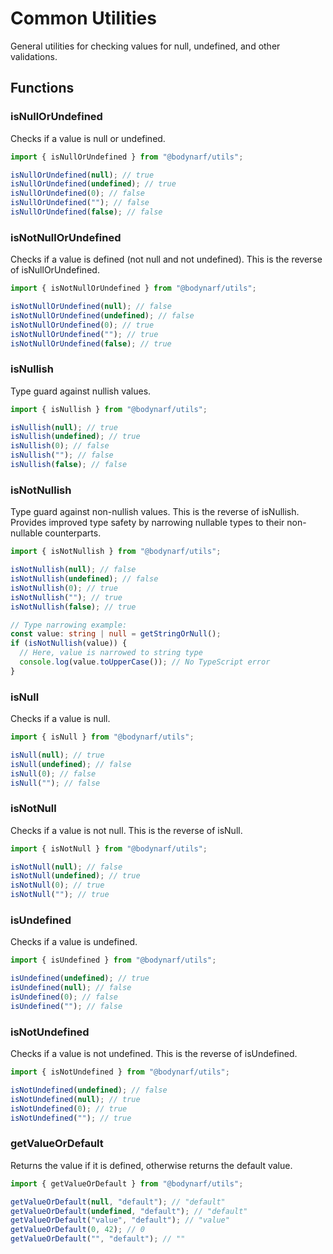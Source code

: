 # Common Utilities

General utilities for checking values for null, undefined, and other validations.

## Functions

### isNullOrUndefined

Checks if a value is null or undefined.

```typescript
import { isNullOrUndefined } from "@bodynarf/utils";

isNullOrUndefined(null); // true
isNullOrUndefined(undefined); // true
isNullOrUndefined(0); // false
isNullOrUndefined(""); // false
isNullOrUndefined(false); // false
```

### isNotNullOrUndefined

Checks if a value is defined (not null and not undefined). This is the reverse of isNullOrUndefined.

```typescript
import { isNotNullOrUndefined } from "@bodynarf/utils";

isNotNullOrUndefined(null); // false
isNotNullOrUndefined(undefined); // false
isNotNullOrUndefined(0); // true
isNotNullOrUndefined(""); // true
isNotNullOrUndefined(false); // true
```

### isNullish

Type guard against nullish values.

```typescript
import { isNullish } from "@bodynarf/utils";

isNullish(null); // true
isNullish(undefined); // true
isNullish(0); // false
isNullish(""); // false
isNullish(false); // false
```

### isNotNullish

Type guard against non-nullish values. This is the reverse of isNullish. Provides improved type safety by narrowing nullable types to their non-nullable counterparts.

```typescript
import { isNotNullish } from "@bodynarf/utils";

isNotNullish(null); // false
isNotNullish(undefined); // false
isNotNullish(0); // true
isNotNullish(""); // true
isNotNullish(false); // true

// Type narrowing example:
const value: string | null = getStringOrNull();
if (isNotNullish(value)) {
  // Here, value is narrowed to string type
  console.log(value.toUpperCase()); // No TypeScript error
}
```

### isNull

Checks if a value is null.

```typescript
import { isNull } from "@bodynarf/utils";

isNull(null); // true
isNull(undefined); // false
isNull(0); // false
isNull(""); // false
```

### isNotNull

Checks if a value is not null. This is the reverse of isNull.

```typescript
import { isNotNull } from "@bodynarf/utils";

isNotNull(null); // false
isNotNull(undefined); // true
isNotNull(0); // true
isNotNull(""); // true
```

### isUndefined

Checks if a value is undefined.

```typescript
import { isUndefined } from "@bodynarf/utils";

isUndefined(undefined); // true
isUndefined(null); // false
isUndefined(0); // false
isUndefined(""); // false
```

### isNotUndefined

Checks if a value is not undefined. This is the reverse of isUndefined.

```typescript
import { isNotUndefined } from "@bodynarf/utils";

isNotUndefined(undefined); // false
isNotUndefined(null); // true
isNotUndefined(0); // true
isNotUndefined(""); // true
```

### getValueOrDefault

Returns the value if it is defined, otherwise returns the default value.

```typescript
import { getValueOrDefault } from "@bodynarf/utils";

getValueOrDefault(null, "default"); // "default"
getValueOrDefault(undefined, "default"); // "default"
getValueOrDefault("value", "default"); // "value"
getValueOrDefault(0, 42); // 0
getValueOrDefault("", "default"); // ""
